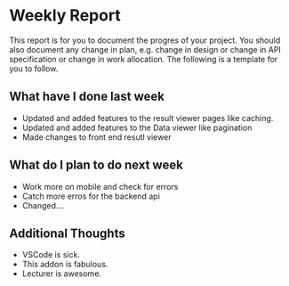 # Weekly Report

This report is for you to document the progres of your project. You should also document any change in plan, e.g. change in design or change in API specification or change in work allocation. The following is a template for you to follow.

## What have I done last week

-   Updated and added features to the result viewer pages like caching.
-   Updated and added features to the Data viewer like pagination
-   Made changes to front end resutl viewer

## What do I plan to do next week

-   Work more on mobile and check for errors
-   Catch more erros for the backend api
-   Changed....

## Additional Thoughts

-   VSCode is sick.
-   This addon is fabulous.
-   Lecturer is awesome.
